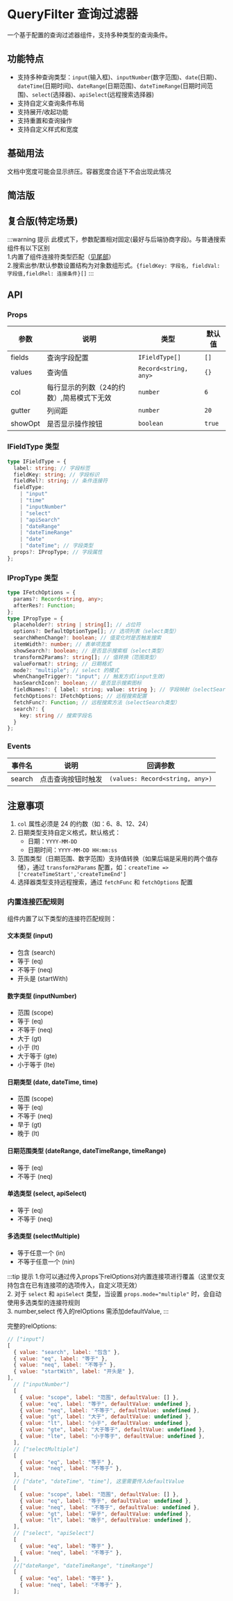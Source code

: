 # QueryFilter 查询过滤器

一个基于配置的查询过滤器组件，支持多种类型的查询条件。

## 功能特点

- 支持多种查询类型：`input`(输入框)、`inputNumber`(数字范围)、`date`(日期)、`dateTime`(日期时间)、`dateRange`(日期范围)、`dateTimeRange`(日期时间范围)、`select`(选择器)、`apiSelect`(远程搜索选择器)
- 支持自定义查询条件布局
- 支持展开/收起功能
- 支持重置和查询操作
- 支持自定义样式和宽度
<script setup>
  import Basic from './Basic.vue'
  import Simple from './Simple.vue'
  import Complex from './Complex.vue'
</script>

## 基础用法

文档中宽度可能会显示挤压。容器宽度合适下不会出现此情况

<Basic/>

## 简洁版

<Simple/>

## 复合版(特定场景)

:::warning 提示
此模式下，参数配置相对固定(最好与后端协商字段)。与普通搜索组件有以下区别<br/> 1.内置了组件连接符类型匹配（[见尾部](/components/query-filter/#内置连接匹配规则)）<br/> 2.搜索出参/默认参数设置结构为对象数组形式。`{fieldKey: 字段名, fieldVal: 字段值,fieldRel: 连接条件}[]`
:::

<Complex/>

## API

### Props

| 参数          | 说明                       | 类型                  | 默认值 |
| ------------- | -------------------------- | --------------------- | ------ |
| fields        | 查询字段配置               | `IFieldType[]`        | `[]`   |
| values        | 查询值                     | `Record<string, any>` | `{}`   |
| col           | 每行显示的列数（24的约数）,简易模式下无效 | `number`              | `6`    |
| gutter        | 列间距                     | `number`              | `20`   |
| showOpt       | 是否显示操作按钮           | `boolean`             | `true` |

### IFieldType 类型

```ts
type IFieldType = {
  label: string; // 字段标签
  fieldKey: string; // 字段标识
  fieldRel?: string; // 条件连接符
  fieldType:
    | "input"
    | "time"
    | "inputNumber"
    | "select"
    | "apiSearch"
    | "dateRange"
    | "dateTimeRange"
    | "date"
    | "dateTime"; // 字段类型
  props?: IPropType; // 字段属性
};
```

### IPropType 类型

```ts
type IFetchOptions = {
  params?: Record<string, any>;
  afterRes?: Function;
};
type IPropType = {
  placeholder?: string | string[]; // 占位符
  options?: DefaultOptionType[]; // 选项列表（select类型）
  searchWhenChange?: boolean; // 值变化时是否触发搜索
  itemWidth?: number; // 表单项宽度
  showSearch?: boolean; // 是否显示搜索框（select类型）
  transform2Params?: string[]; // 值转换（范围类型）
  valueFormat?: string; // 日期格式
  mode?: "multiple"; // select 的模式
  whenChangeTrigger?: "input"; // 触发方式(input生效)
  hasSearchIcon?: boolean; // 是否显示搜索图标
  fieldNames?: { label: string; value: string }; // 字段映射（selectSearch类型）
  fetchOptions?: IFetchOptions; // 远程搜索配置
  fetchFunc?: Function; // 远程搜索方法（selectSearch类型）
  search?: {
    key: string // 搜索字段名
  }
};
```

### Events

| 事件名 | 说明               | 回调参数                        |
| ------ | ------------------ | ------------------------------- |
| search | 点击查询按钮时触发 | `(values: Record<string, any>)` |

## 注意事项

1. `col` 属性必须是 24 的约数（如：6、8、12、24）
2. 日期类型支持自定义格式，默认格式：
   - 日期：`YYYY-MM-DD`
   - 日期时间：`YYYY-MM-DD HH:mm:ss`
3. 范围类型（日期范围、数字范围）支持值转换（如果后端是采用的两个值存储），通过 `transform2Params` 配置，如：`createTime => ['createTimeStart','createTimeEnd']`
4. 选择器类型支持远程搜索，通过 `fetchFunc` 和 `fetchOptions` 配置

### 内置连接匹配规则

组件内置了以下类型的连接符匹配规则：

#### 文本类型 (input)

- 包含 (search)
- 等于 (eq)
- 不等于 (neq)
- 开头是 (startWith)

#### 数字类型 (inputNumber)

- 范围 (scope)
- 等于 (eq)
- 不等于 (neq)
- 大于 (gt)
- 小于 (lt)
- 大于等于 (gte)
- 小于等于 (lte)

#### 日期类型 (date, dateTime, time)

- 范围 (scope)
- 等于 (eq)
- 不等于 (neq)
- 早于 (gt)
- 晚于 (lt)

#### 日期范围类型 (dateRange, dateTimeRange, timeRange)

- 等于 (eq)
- 不等于 (neq)

#### 单选类型 (select, apiSelect)

- 等于 (eq)
- 不等于 (neq)

#### 多选类型 (selectMultiple)

- 等于任意一个 (in)
- 不等于任意一个 (nin)

:::tip 提示
1.你可以通过传入props下relOptions对内置连接项进行覆盖（这里仅支持包含在已有连接项的选项传入，自定义项无效）<br/>2. 对于 `select` 和 `apiSelect` 类型，当设置 `props.mode="multiple"` 时，会自动使用多选类型的连接符规则<br/>3. number,select 传入的relOptions 需添加defaultValue,
:::

完整的relOptions:

```js
// ["input"]
[
  { value: "search", label: "包含" },
  { value: "eq", label: "等于" },
  { value: "neq", label: "不等于" },
  { value: "startWith", label: "开头是" },
],
  // ["inputNumber"]
  [
    { value: "scope", label: "范围", defaultValue: [] },
    { value: "eq", label: "等于", defaultValue: undefined },
    { value: "neq", label: "不等于", defaultValue: undefined },
    { value: "gt", label: "大于", defaultValue: undefined },
    { value: "lt", label: "小于", defaultValue: undefined },
    { value: "gte", label: "大于等于", defaultValue: undefined },
    { value: "lte", label: "小于等于", defaultValue: undefined },
  ],
  // ["selectMultiple"]
  [
    { value: "eq", label: "等于" },
    { value: "neq", label: "不等于" },
  ],
  // ["date", "dateTime", "time"], 这里需要传入defaultValue
  [
    { value: "scope", label: "范围", defaultValue: [] },
    { value: "eq", label: "等于", defaultValue: undefined },
    { value: "neq", label: "不等于", defaultValue: undefined },
    { value: "gt", label: "早于", defaultValue: undefined },
    { value: "lt", label: "晚于", defaultValue: undefined },
  ],
  // ["select", "apiSelect"]
  [
    { value: "eq", label: "等于" },
    { value: "neq", label: "不等于" },
  ],
  //["dateRange", "dateTimeRange", "timeRange"]
  [
    { value: "eq", label: "等于" },
    { value: "neq", label: "不等于" },
  ];
```
